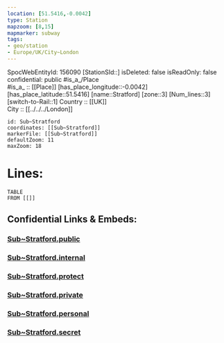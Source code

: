 ```yaml
---
location: [51.5416,-0.0042] 
type: Station 
mapzoom: [8,15] 
mapmarker: subway 
tags:
- geo/station
- Europe/UK/City~London
---
```

SpocWebEntityId: 156090
[StationSId::] 
isDeleted: false
isReadOnly: false
confidential: public
#is_a_/Place  
#is_a_ :: [[Place]] 
[has_place_longitude::-0.0042] 
[has_place_latitude::51.5416] 
[name::Stratford] 
[zone::3] 
[Num_lines::3] 
[switch-to-Rail::1] 
Country :: [[UK]]  
City :: [[../../../London]]  


```leaflet
id: Sub~Stratford
coordinates: [[Sub~Stratford]] 
markerFile: [[Sub~Stratford]] 
defaultZoom: 11 
maxZoom: 18
```


# Lines: 
```dataview
TABLE 
FROM [[]] 
```


## Confidential Links & Embeds: 

### [Sub~Stratford.public](/_public/\Earth\Continent\Europe\Europe~North\UK\England\Regions~England\London,Greater\cities~GreaterLondon\Underground\StationSub~Stratford.public.md) 

### [Sub~Stratford.internal](/_internal/\Earth\Continent\Europe\Europe~North\UK\England\Regions~England\London,Greater\cities~GreaterLondon\Underground\StationSub~Stratford.internal.md) 

### [Sub~Stratford.protect](/_protect/\Earth\Continent\Europe\Europe~North\UK\England\Regions~England\London,Greater\cities~GreaterLondon\Underground\StationSub~Stratford.protect.md) 

### [Sub~Stratford.private](/_private/\Earth\Continent\Europe\Europe~North\UK\England\Regions~England\London,Greater\cities~GreaterLondon\Underground\StationSub~Stratford.private.md) 

### [Sub~Stratford.personal](/_personal/\Earth\Continent\Europe\Europe~North\UK\England\Regions~England\London,Greater\cities~GreaterLondon\Underground\StationSub~Stratford.personal.md) 

### [Sub~Stratford.secret](/_secret/\Earth\Continent\Europe\Europe~North\UK\England\Regions~England\London,Greater\cities~GreaterLondon\Underground\StationSub~Stratford.secret.md)

